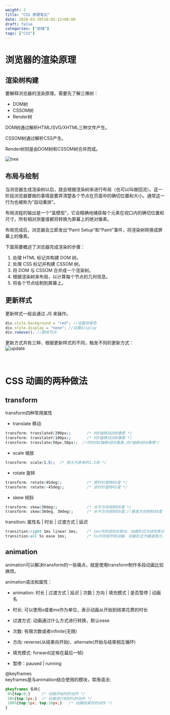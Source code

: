 ```yaml
---
weight: 2
title: "CSS 原理笔记"
date: 2020-03-30T10:02:12+08:00
draft: false
categories: ["前端"]
tags: ["CSS"]
---
```



# 浏览器的渲染原理
## 渲染树构建
要解释浏览器的渲染原理，需要先了解三棵树：
* DOM树
* CSSOM树
* Render树  

DOM树通过解析HTML/SVG/XHTML三种文件产生。  

CSSOM树通过解析CSS产生。  

Render树则是由DOM树和CSSOM树合并而成。  

![tree](https://wumanhoblogimg.obs.cn-south-1.myhuaweicloud.com/images/render-tree-construction.png)

## 布局与绘制
当浏览器生成渲染树以后，就会根据渲染树来进行布局（也可以叫做回流）。这一阶段浏览器要做的事情是要弄清楚各个节点在页面中的确切位置和大小。通常这一行为也被称为“自动重排”。  

布局流程的输出是一个“盒模型”，它会精确地捕获每个元素在视口内的确切位置和尺寸，所有相对测量值都将转换为屏幕上的绝对像素。  

布局完成后，浏览器会立即发出“Paint Setup”和“Paint”事件，将渲染树转换成屏幕上的像素。  

下面简要概述了浏览器完成渲染的步骤：  
1. 处理 HTML 标记并构建 DOM 树。  
2. 处理 CSS 标记并构建 CSSOM 树。  
3. 将 DOM 与 CSSOM 合并成一个渲染树。  
4. 根据渲染树来布局，以计算每个节点的几何信息。  
5. 将各个节点绘制到屏幕上。
## 更新样式
更新样式一般会通过 JS 来操作。  
```JavaScript
div.style.background = "red"; //设置背景色
div.style.display = "none"; //设置display
div.remove(); //删除节点
```

更新方式共有三种，根据更新样式的不同，触发不同的更新方式：  
![update](https://wumanhoblogimg.obs.cn-south-1.myhuaweicloud.com/images/treeupdate.png)    
<br/><br/>

# CSS 动画的两种做法
## transform
transform四种常用属性
* translate 移动
```CSS
transform: translateX(200px);       /* 向X轴移动200像素 */
transform: translateY(100px);       /* 向Y轴移动100像素 */
transform: translate(50px,50px);  /*同时向X轴移动50像素,向Y轴移动50像素*/
```
* scale 缩放
```CSS
transform: scale(1.5);  /* 放大为原来的1.5倍 */
```

* rotate 旋转
```CSS
transform: rotate(45deg);           /* 顺时针旋转45度 */
transform: rotate(-45deg);          /* 逆时针旋转45度 */
```

* skew 倾斜
```CSS
transform: skew(30deg);             /* 水平方向倾斜30度 */
transform: skew(30deg, 30deg);      /* 水平方向倾斜30度,//垂直方向倾斜30度 */
```

transition: 属性名 | 时长 | 过渡方式 | 延迟
```CSS
transition:right 1ms linear 1ms;    /* 1ms内完成向右移动，动画形式为线性表示，延迟为1ms */
transition:all 5s ease 1ms;         /* 5s内完成所有动画，动画形式为缓速表示，延迟为1ms */
```
## animation
animation可以解决transform的一些痛点，就是使用transform制作多段动画比较麻烦。  

animation语法和属性：  

* animation: 时长 | 过渡方式 | 延迟 | 次数 | 方向 | 填充模式 | 是否暂停 | 动画名  

* 时长: 可以使用s或者ms作为单位，表示动画从开始到结束花费的时长  

* 过渡方式: 动画通过什么方式进行转换，默认ease

* 次数: 有限次数或者infinite(无限)  

* 方向: reverse(从结束向开始)、alternate(开始与结束相互循环)  

* 填充模式: forward(定格在最后一帧)

* 暂停：paused | running  
  

@keyframes  
keyframes是与animation结合使用的模块，常用语法:
```CSS
@keyframes 名称{
 0%{top:0;}     /* 动画开始时的动作 */
 50%{top:5px;}  /* 动画进行到50%的动作 */
 100%{top:5px; top:10px;}   /* 动画结束时的动作 */
}
```



